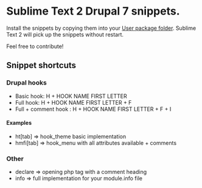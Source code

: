 # Sublime Text 2 Drupal 7 snippets. #

Install the snippets by copying them into your [User package folder](http://docs.sublimetext.info/en/latest/basic_concepts.html#the-user-package). Sublime Text 2 will pick up the snippets without restart.

Feel free to contribute!

## Snippet shortcuts ##

### Drupal hooks ###
* Basic hook: H + HOOK NAME FIRST LETTER
* Full hook:  H + HOOK NAME FIRST LETTER + F
* Full + comment hook : H + HOOK NAME FIRST LETTER + F + I

#### Examples ####
* ht[tab] => hook_theme basic implementation
* hmfi[tab] => hook_menu with all attributes available + comments

### Other ###
* declare => opening php tag with a comment heading
* info => full implementation for your module.info file

